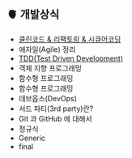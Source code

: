 ## 🫀 개발상식

- [클린코드 & 리팩토링 & 시큐어코딩](<https://github.com/gyoogle/tech-interview-for-developer/blob/master/Computer%20Science/Software%20Engineering/%ED%81%B4%EB%A6%B0%EC%BD%94%EB%93%9C(Clean%20Code)%20%26%20%EC%8B%9C%ED%81%90%EC%96%B4%EC%BD%94%EB%94%A9(Secure%20Coding).md>)
- 애자일(Agile) 정리
- [TDD(Test Driven Development)](<https://github.com/gyoogle/tech-interview-for-developer/blob/master/Computer%20Science/Software%20Engineering/TDD(Test%20Driven%20Development).md>)
- 객체 지향 프로그래밍
- 함수형 프로그래밍
- 함수형 프로그래밍
- 데브옵스(DevOps)
- 서드 파티(3rd party)란?
- Git 과 GitHub 에 대해서
- 정규식
- Generic
- final
